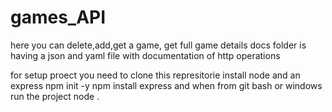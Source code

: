 # games_API
here you can delete,add,get a game, get full game details
docs folder is having  a json  and yaml file with documentation of http operations

for setup proect you need to clone this represitorie
install node and an express
npm init -y
npm install express
and when from git bash or windows run the project
node .
